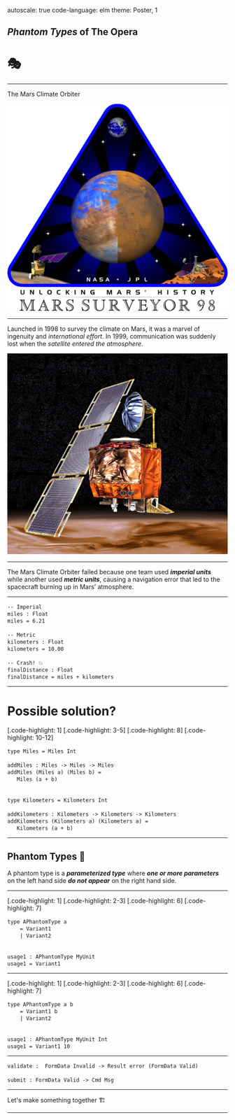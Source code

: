 autoscale: true
code-language: elm
theme: Poster, 1

## _Phantom Types_ of The Opera

# 🎭

---

The Mars Climate Orbiter

![inline](./1280px-M98patch.png)

---

Launched in 1998 to survey the climate on Mars, it was a marvel of ingenuity and _international effort_.
In 1999, communication was suddenly lost when the _satellite entered the atmosphere_.

![left centered](./Mars_Climate_Orbiter_2.jpg)

---

The Mars Climate Orbiter failed because one team used _**imperial units**_ while another used _**metric units**_, causing a navigation error that led to the spacecraft burning up in Mars’ atmosphere.

---

```
-- Imperial
miles : Float
miles = 6.21

-- Metric
kilometers : Float
kilometers = 10.00

-- Crash! 💥
finalDistance : Float
finalDistance = miles + kilometers
```

---

# Possible solution?

[.code-highlight: 1]
[.code-highlight: 3-5]
[.code-highlight: 8]
[.code-highlight: 10-12]

```
type Miles = Miles Int

addMiles : Miles -> Miles -> Miles
addMiles (Miles a) (Miles b) =
   Miles (a + b)


type Kilometers = Kilometers Int

addKilometers : Kilometers -> Kilometers -> Kilometers
addKilometers (Kilometers a) (Kilometers a) =
   Kilometers (a + b)
```

---

## Phantom Types 👻

A phantom type is a _**parameterized type**_ where _**one or more parameters**_ on the left hand side _**do not appear**_ on the right hand side.

---

[.code-highlight: 1]
[.code-highlight: 2-3]
[.code-highlight: 6]
[.code-highlight: 7]

```
type APhantomType a
    = Variant1
    | Variant2


usage1 : APhantomType MyUnit
usage1 = Variant1

```

---

[.code-highlight: 1]
[.code-highlight: 2-3]
[.code-highlight: 6]
[.code-highlight: 7]

```
type APhantomType a b
    = Variant1 b
    | Variant2


usage1 : APhantomType MyUnit Int
usage1 = Variant1 10
```

---

```
validate :  FormData Invalid -> Result error (FormData Valid)

submit : FormData Valid -> Cmd Msg
```

---

Let's make something together
🏗️

---

